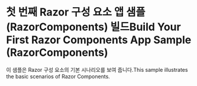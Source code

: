 # <a name="build-your-first-razor-components-app-sample-razorcomponents"></a><span data-ttu-id="7c35c-101">첫 번째 Razor 구성 요소 앱 샘플(RazorComponents) 빌드</span><span class="sxs-lookup"><span data-stu-id="7c35c-101">Build Your First Razor Components App Sample (RazorComponents)</span></span>

<span data-ttu-id="7c35c-102">이 샘플은 Razor 구성 요소의 기본 시나리오를 보여 줍니다.</span><span class="sxs-lookup"><span data-stu-id="7c35c-102">This sample illustrates the basic scenarios of Razor Components.</span></span>
